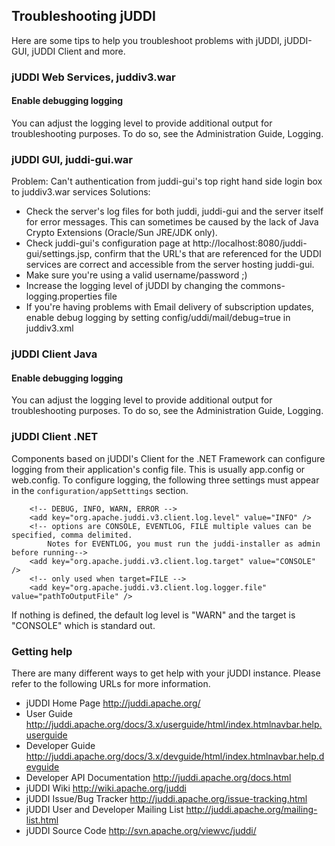 ## Troubleshooting jUDDI

Here are some tips to help you troubleshoot problems with jUDDI, jUDDI-GUI, jUDDI Client and more.

### jUDDI Web Services, juddiv3.war

#### Enable debugging logging

You can adjust the logging level to provide additional output for troubleshooting purposes. To do so, see the Administration Guide, Logging.

### jUDDI GUI, juddi-gui.war

Problem: Can't authentication from juddi-gui's top right hand side login box to juddiv3.war services
Solutions:

* Check the server's log files for both juddi, juddi-gui and the server itself for error messages. This can sometimes be caused by the lack of Java Crypto Extensions (Oracle/Sun JRE/JDK only).
* Check juddi-gui's configuration page at http://localhost:8080/juddi-gui/settings.jsp, confirm that the URL's that are referenced for the UDDI services are correct and accessible from the server hosting juddi-gui.
* Make sure you're using a valid username/password ;)
* Increase the logging level of jUDDI by changing the commons-logging.properties file
* If you're having problems with Email delivery of subscription updates, enable debug logging by setting config/uddi/mail/debug=true in juddiv3.xml

### jUDDI Client Java
 
#### Enable debugging logging

You can adjust the logging level to provide additional output for troubleshooting purposes. To do so, see the Administration Guide, Logging.

### jUDDI Client .NET

Components based on jUDDI's Client for the .NET Framework can configure logging from their application's config file. This is usually app.config or web.config. To configure logging, the following three settings must appear in the `configuration/appSetttings` section.

````
	<!-- DEBUG, INFO, WARN, ERROR -->
	<add key="org.apache.juddi.v3.client.log.level" value="INFO" />
    <!-- options are CONSOLE, EVENTLOG, FILE multiple values can be specified, comma delimited.
		Notes for EVENTLOG, you must run the juddi-installer as admin before running-->
    <add key="org.apache.juddi.v3.client.log.target" value="CONSOLE" />
	<!-- only used when target=FILE -->
    <add key="org.apache.juddi.v3.client.log.logger.file" value="pathToOutputFile" />
````

If nothing is defined, the default log level is "WARN" and the target is "CONSOLE" which is standard out. 


### Getting help

There are many different ways to get help with your jUDDI instance. Please refer to the following URLs for more information.

* jUDDI Home Page http://juddi.apache.org/ 
* User Guide http://juddi.apache.org/docs/3.x/userguide/html/index.htmlnavbar.help.userguide 
* Developer Guide http://juddi.apache.org/docs/3.x/devguide/html/index.htmlnavbar.help.devguide 
* Developer API Documentation http://juddi.apache.org/docs.html 
* jUDDI Wiki http://wiki.apache.org/juddi 
* jUDDI Issue/Bug Tracker http://juddi.apache.org/issue-tracking.html 
* jUDDI User and Developer Mailing List http://juddi.apache.org/mailing-list.html
* jUDDI Source Code http://svn.apache.org/viewvc/juddi/ 

